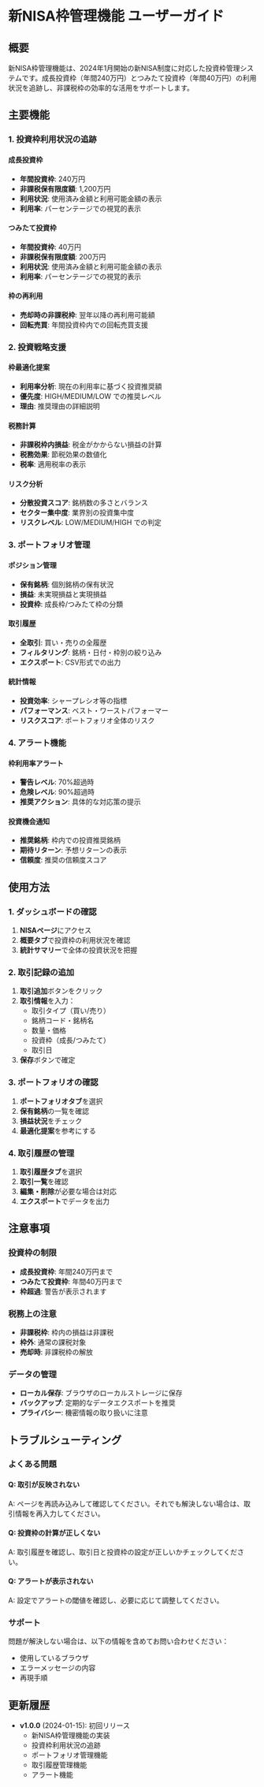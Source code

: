 # 新NISA枠管理機能 ユーザーガイド

## 概要

新NISA枠管理機能は、2024年1月開始の新NISA制度に対応した投資枠管理システムです。成長投資枠（年間240万円）とつみたて投資枠（年間40万円）の利用状況を追跡し、非課税枠の効率的な活用をサポートします。

## 主要機能

### 1. 投資枠利用状況の追跡

#### 成長投資枠
- **年間投資枠**: 240万円
- **非課税保有限度額**: 1,200万円
- **利用状況**: 使用済み金額と利用可能金額の表示
- **利用率**: パーセンテージでの視覚的表示

#### つみたて投資枠
- **年間投資枠**: 40万円
- **非課税保有限度額**: 200万円
- **利用状況**: 使用済み金額と利用可能金額の表示
- **利用率**: パーセンテージでの視覚的表示

#### 枠の再利用
- **売却時の非課税枠**: 翌年以降の再利用可能額
- **回転売買**: 年間投資枠内での回転売買支援

### 2. 投資戦略支援

#### 枠最適化提案
- **利用率分析**: 現在の利用率に基づく投資推奨額
- **優先度**: HIGH/MEDIUM/LOW での推奨レベル
- **理由**: 推奨理由の詳細説明

#### 税務計算
- **非課税枠内損益**: 税金がかからない損益の計算
- **税務効果**: 節税効果の数値化
- **税率**: 適用税率の表示

#### リスク分析
- **分散投資スコア**: 銘柄数の多さとバランス
- **セクター集中度**: 業界別の投資集中度
- **リスクレベル**: LOW/MEDIUM/HIGH での判定

### 3. ポートフォリオ管理

#### ポジション管理
- **保有銘柄**: 個別銘柄の保有状況
- **損益**: 未実現損益と実現損益
- **投資枠**: 成長枠/つみたて枠の分類

#### 取引履歴
- **全取引**: 買い・売りの全履歴
- **フィルタリング**: 銘柄・日付・枠別の絞り込み
- **エクスポート**: CSV形式での出力

#### 統計情報
- **投資効率**: シャープレシオ等の指標
- **パフォーマンス**: ベスト・ワーストパフォーマー
- **リスクスコア**: ポートフォリオ全体のリスク

### 4. アラート機能

#### 枠利用率アラート
- **警告レベル**: 70%超過時
- **危険レベル**: 90%超過時
- **推奨アクション**: 具体的な対応策の提示

#### 投資機会通知
- **推奨銘柄**: 枠内での投資推奨銘柄
- **期待リターン**: 予想リターンの表示
- **信頼度**: 推奨の信頼度スコア

## 使用方法

### 1. ダッシュボードの確認

1. **NISAページ**にアクセス
2. **概要タブ**で投資枠の利用状況を確認
3. **統計サマリー**で全体の投資状況を把握

### 2. 取引記録の追加

1. **取引追加**ボタンをクリック
2. **取引情報**を入力：
   - 取引タイプ（買い/売り）
   - 銘柄コード・銘柄名
   - 数量・価格
   - 投資枠（成長/つみたて）
   - 取引日
3. **保存**ボタンで確定

### 3. ポートフォリオの確認

1. **ポートフォリオタブ**を選択
2. **保有銘柄**の一覧を確認
3. **損益状況**をチェック
4. **最適化提案**を参考にする

### 4. 取引履歴の管理

1. **取引履歴タブ**を選択
2. **取引一覧**を確認
3. **編集・削除**が必要な場合は対応
4. **エクスポート**でデータを出力

## 注意事項

### 投資枠の制限
- **成長投資枠**: 年間240万円まで
- **つみたて投資枠**: 年間40万円まで
- **枠超過**: 警告が表示されます

### 税務上の注意
- **非課税枠**: 枠内の損益は非課税
- **枠外**: 通常の課税対象
- **売却時**: 非課税枠の解放

### データの管理
- **ローカル保存**: ブラウザのローカルストレージに保存
- **バックアップ**: 定期的なデータエクスポートを推奨
- **プライバシー**: 機密情報の取り扱いに注意

## トラブルシューティング

### よくある問題

#### Q: 取引が反映されない
A: ページを再読み込みして確認してください。それでも解決しない場合は、取引情報を再入力してください。

#### Q: 投資枠の計算が正しくない
A: 取引履歴を確認し、取引日と投資枠の設定が正しいかチェックしてください。

#### Q: アラートが表示されない
A: 設定でアラートの閾値を確認し、必要に応じて調整してください。

### サポート

問題が解決しない場合は、以下の情報を含めてお問い合わせください：
- 使用しているブラウザ
- エラーメッセージの内容
- 再現手順

## 更新履歴

- **v1.0.0** (2024-01-15): 初回リリース
  - 新NISA枠管理機能の実装
  - 投資枠利用状況の追跡
  - ポートフォリオ管理機能
  - 取引履歴管理機能
  - アラート機能
